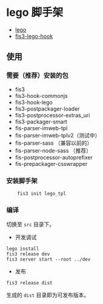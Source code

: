 # lego 脚手架

* [lego](http://lego.imweb.io/)
* [fis3-lego-hook](https://github.com/imweb/fis3-hook-lego)

## 使用
### 需要（推荐）安装的包
* fis3
* fis3-hook-commonjs
* fis3-hook-lego
* fis3-postpackager-loader
* fis3-postprocessor-extras_uri
* fis3-packager-smart
* fis-parser-imweb-tpl
* fis-parser-imweb-tplv2（测试中）
* fis-parser-sass （兼容以前的）
* fis-parser-node-sass （推荐）
* fis-postprocessor-autoprefixer
* fis-prepackager-csswrapper

### 安装脚手架

```
    fis3 init lego_tpl
```

### 编译
切换至 `src` 目录下。

* 开发调试
```
lego install
fis3 release dev
fis3 server start --root ../dev
```

* 发布
```
fis3 release dist
```
生成的 `dist` 目录即为可发布版本。
